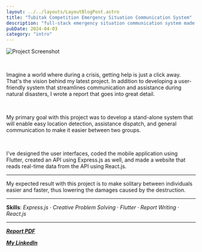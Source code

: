 ```yaml
---
layout: ../../layouts/LayoutBlogPost.astro
title: "Tubitak Competition Emergency Situation Communication System"
description: "full-stack emergency situation communication system made for the tubitak competition"
pubDate: 2024-04-03
category: "intro"
---
```


![Project Screenshot](https://i.imgur.com/ndKqfXn.png)

<br>

Imagine a world where during a crisis, getting help is just a click away. That's the vision behind my latest project. In addition to developing a user-friendly system that streamlines communication and assistance during natural disasters, I wrote a report that goes into great detail.

<br>

My primary goal with this project was to develop a stand-alone system that will enable easy location detection, assistance dispatch, and general communication to make it easier between two groups.

<br>

I've designed the user interfaces, coded the mobile application using Flutter, created an API using Express.js as well, and made a website that reads real-time data from the API using React.js.
___

My expected result with this project is to make solitary between individuals easier and faster, thus lowering the damages caused by the destruction.
___

**Skills**: _Express.js_ · _Creative Problem Solving_ · _Flutter_ · _Report Writing_ · _React.js_

___

[**_Report PDF_**](/documents/ADYS%20Report.pdf)

[**_My LinkedIn_**](https://www.linkedin.com/in/ege-okyay)

<br>